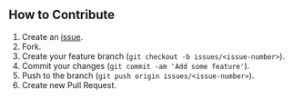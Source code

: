 ## How to Contribute

1. Create an [issue](/willhains/Kotoba/issues/new).
1. Fork.
2. Create your feature branch (`git checkout -b issues/<issue-number>`).
3. Commit your changes (`git commit -am 'Add some feature'`).
4. Push to the branch (`git push origin issues/<issue-number>`).
5. Create new Pull Request.
